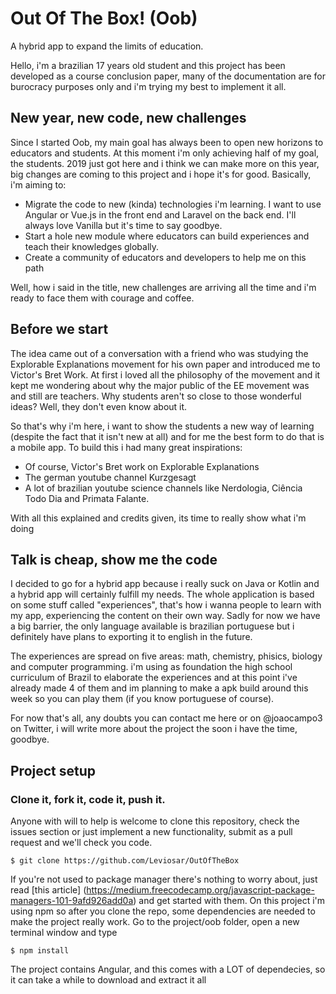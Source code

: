 # Out Of The Box! (Oob)

A hybrid app to expand the limits of education.


Hello, i'm a brazilian 17 years old student and this project has been developed as a course conclusion paper, many of the documentation are for burocracy purposes only and i'm trying my best to implement it all.


## New year, new code, new challenges

Since I started Oob, my main goal has always been to open new horizons to educators and students. At this moment i'm only achieving half of my goal, the students. 2019 just got here and i think we can make more on this year, big changes are coming to this project and i hope it's for good. Basically, i'm aiming to:

- Migrate the code to new (kinda) technologies i'm learning. I want to use Angular or Vue.js in the front end and Laravel on the back end. I'll always love Vanilla but it's time to say goodbye.
- Start a hole new module where educators can build experiences and teach their knowledges globally.
- Create a community of educators and developers to help me on this path

Well, how i said in the title, new challenges are arriving all the time and i'm ready to face them with courage and coffee.

## Before we start

The idea came out of a conversation with a friend who was studying the Explorable Explanations movement for his own paper and introduced me to Victor's Bret Work. At first i loved all the philosophy of the movement and it kept me wondering about why the major public of the EE movement was and still are teachers. Why students aren't so close to those wonderful ideas? Well, they don't even know about it.

So that's why i'm here, i want to show the students a new way of learning (despite the fact that it isn't new at all) and for me the best form to do that is a mobile app. To build this i had many great inspirations:

- Of course, Victor's Bret work on Explorable Explanations 
- The german youtube channel Kurzgesagt
- A lot of brazilian youtube science channels like Nerdologia, Ciência Todo Dia and Primata Falante.

With all this explained and credits given, its time to really show what i'm doing

## Talk is cheap, show me the code

I decided to go for a hybrid app because i really suck on Java or Kotlin and a hybrid app will certainly fulfill my needs. The whole application is based on some stuff called "experiences", that's how i wanna people to learn with my app, experiencing the content on their own way. Sadly for now we have a big barrier, the only language available is brazilian portuguese but i definitely have plans to exporting it to english in the future. 

The experiences are spread on five areas: math, chemistry, phisics, biology and computer programming. i'm using as foundation the high school curriculum of Brazil to elaborate the experiences and at this point i've already made 4 of them and im planning to make a apk build around this week so you can play them (if you know portuguese of course).

For now that's all, any doubts you can contact me here or on @joaocampo3 on Twitter, i will write more about the project the soon i have the time, goodbye.


## Project setup

### Clone it, fork it, code it, push it.

Anyone with will to help is welcome to clone this repository, check the issues section or just implement a new functionality, submit as a pull request and we'll check you code.

```
$ git clone https://github.com/Leviosar/OutOfTheBox
```

If you're not used to package manager there's nothing to worry about, just read [this article] (https://medium.freecodecamp.org/javascript-package-managers-101-9afd926add0a) and get started with them. On this project i'm using npm so after you clone the repo, some dependencies are needed to make the project really work. Go to the project/oob folder, open a new terminal window and type

```
$ npm install
```

The project contains Angular, and this comes with a LOT of dependecies, so it can take a while to download and extract it all


